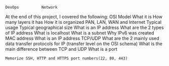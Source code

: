 	DevOps			Network

At the end of this project, I covered the following:
OSI Model
	What it is
	How many layers it has
	How it is organized
PAN, LAN, WAN and Internet
	Typical usage
	Typical geographical size
	What is an IP address
	What are the 2 types of IP address
	What is localhost
	What is a subnet
	Why IPv6 was created
MAC address
What is an IP address
TCP/UDP
	What are the 2 mainly used data transfer protocols for IP (transfer level on the OSI schema)
	What is the main difference between TCP and UDP
	What is a port
	
	Memorize SSH, HTTP and HTTPS port numbers(22, 80, 443)
